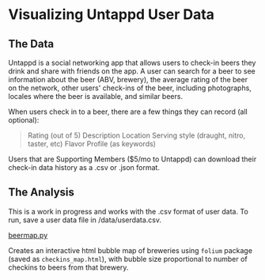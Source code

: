 # Visualizing Untappd User Data

## The Data

Untappd is a social networking app that allows users to check-in beers they drink and share with friends on the app. A user can search for a beer to see information about the beer (ABV, brewery), the average rating of the beer on the network, other users' check-ins of the beer, including photographs, locales where the beer is available, and similar beers. 

When users check in to a beer, there are a few things they can record (all optional):

> Rating (out of 5)
> Description
> Location
> Serving style (draught, nitro, taster, etc)
> Flavor Profile (as keywords)

Users that are Supporting Members ($5/mo to Untappd) can download their check-in data history as a .csv or .json format.

## The Analysis

This is a work in progress and works with the .csv format of user data. To run, save a user data file in /data/userdata.csv.

[beermap.py](beermap.py) 

Creates an interactive html bubble map of breweries using `folium` package (saved as `checkins_map.html`), with bubble size proportional to number of checkins to beers from that brewery.